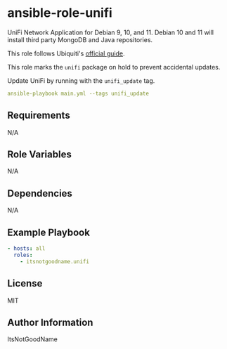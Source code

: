 # ansible-role-unifi

UniFi Network Application for Debian 9, 10, and 11.
Debian 10 and 11 will install third party MongoDB and Java repositories.

This role follows Ubiquiti's [official guide](https://help.ui.com/hc/en-us/articles/220066768-UniFi-Network-How-to-Install-and-Update-via-APT-on-Debian-or-Ubuntu).

This role marks the `unifi` package on hold to prevent accidental updates.

Update UniFi by running with the `unifi_update` tag.

```yaml
ansible-playbook main.yml --tags unifi_update
```

## Requirements

N/A

## Role Variables

N/A

## Dependencies

N/A

## Example Playbook

```yaml
- hosts: all
  roles:
    - itsnotgoodname.unifi
```

## License

MIT

## Author Information

ItsNotGoodName
